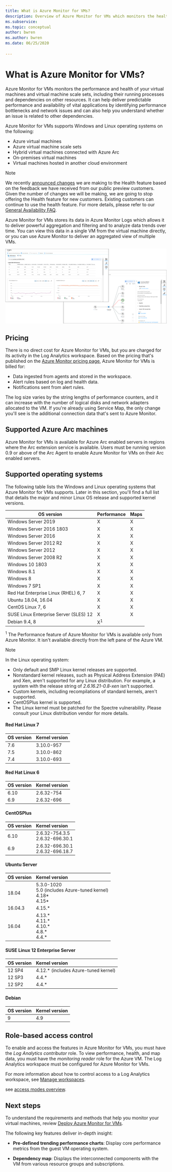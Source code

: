 ```yaml
---
title: What is Azure Monitor for VMs?
description: Overview of Azure Monitor for VMs which monitors the health and performance of the Azure VMs in addition to automatically discovering and mapping application components and their dependencies. 
ms.subservice: 
ms.topic: conceptual
author: bwren
ms.author: bwren
ms.date: 06/25/2020

---
```


# What is Azure Monitor for VMs?

Azure Monitor for VMs monitors the performance and health of your virtual machines and virtual machine scale sets, including their running processes and dependencies on other resources. It can help deliver predictable performance and availability of vital applications by identifying performance bottlenecks and network issues and can also help you understand whether an issue is related to other dependencies.

Azure Monitor for VMs supports Windows and Linux operating systems on the following:

- Azure virtual machines
- Azure virtual machine scale sets
- Hybrid virtual machines connected with Azure Arc
- On-premises virtual machines
- Virtual machines hosted in another cloud environment
  


>[!NOTE]
>We recently [announced changes](https://azure.microsoft.com/updates/updates-to-azure-monitor-for-virtual-machines-preview-before-general-availability-release/
) we are making to the Health feature based on the feedback we have received from our public preview customers. Given the number of changes we will be making, we are going to stop offering the Health feature for new customers. Existing customers can continue to use the health feature. For more details, please refer to our [General Availability FAQ](vminsights-ga-release-faq.md).  


Azure Monitor for VMs stores its data in Azure Monitor Logs which allows it to deliver powerful aggregation and filtering and to analyze data trends over time. You can view this data in a single VM from the virtual machine directly, or you can use Azure Monitor to deliver an aggregated view of multiple VMs.

![Virtual machine insights perspective in the Azure portal](media/vminsights-overview/vminsights-azmon-directvm.png)


## Pricing
There is no direct cost for Azure Monitor for VMs, but you are charged for its activity in the Log Analytics workspace. Based on the pricing that's published on the [Azure Monitor pricing page](https://azure.microsoft.com/pricing/details/monitor/), Azure Monitor for VMs is billed for:

- Data ingested from agents and stored in the workspace.
- Alert rules based on log and health data.
- Notifications sent from alert rules.

The log size varies by the string lengths of performance counters, and it can increase with the number of logical disks and network adapters allocated to the VM. If you're already using Service Map, the only change you'll see is the additional connection data that's sent to Azure Monitor.​

## Supported Azure Arc machines
Azure Monitor for VMs is available for Azure Arc enabled servers in regions where the Arc extension service is available. Users must be running version 0.9 or above of the Arc Agent to enable Azure Monitor for VMs on their Arc enabled servers.

## Supported operating systems

The following table lists the Windows and Linux operating systems that Azure Monitor for VMs supports. Later in this section, you'll find a full list that details the major and minor Linux OS release and supported kernel versions.

|OS version |Performance |Maps |
|-----------|------------|-----|
|Windows Server 2019 | X | X |
|Windows Server 2016 1803 | X | X |
|Windows Server 2016 | X | X |
|Windows Server 2012 R2 | X | X |
|Windows Server 2012 | X | X |
|Windows Server 2008 R2 | X | X|
|Windows 10 1803 | X | X |
|Windows 8.1 | X | X |
|Windows 8 | X | X |
|Windows 7 SP1 | X | X |
|Red Hat Enterprise Linux (RHEL) 6, 7| X | X| 
|Ubuntu 18.04, 16.04 | X | X |
|CentOS Linux 7, 6 | X | X |
|SUSE Linux Enterprise Server (SLES) 12 | X | X |
|Debian 9.4, 8 | X<sup>1</sup> | |

<sup>1</sup> The Performance feature of Azure Monitor for VMs is available only from Azure Monitor. It isn't available directly from the left pane of the Azure VM.

>[!NOTE]
>In the Linux operating system:
> - Only default and SMP Linux kernel releases are supported.
> - Nonstandard kernel releases, such as Physical Address Extension (PAE) and Xen, aren't supported for any Linux distribution. For example, a system with the release string of *2.6.16.21-0.8-xen* isn't supported.
> - Custom kernels, including recompilations of standard kernels, aren't supported.
> - CentOSPlus kernel is supported.
> - The Linux kernel must be patched for the Spectre vulnerability. Please consult your Linux distribution vendor for more details.

#### Red Hat Linux 7

| OS version | Kernel version |
|:--|:--|
| 7.6 | 3.10.0-957 |
| 7.5 | 3.10.0-862 |
| 7.4 | 3.10.0-693 |

#### Red Hat Linux 6

| OS version | Kernel version |
|:--|:--|
| 6.10 | 2.6.32-754 |
| 6.9 | 2.6.32-696 |

#### CentOSPlus

| OS version | Kernel version |
|:--|:--|
| 6.10 | 2.6.32-754.3.5<br>2.6.32-696.30.1 |
| 6.9 | 2.6.32-696.30.1<br>2.6.32-696.18.7 |

#### Ubuntu Server

| OS version | Kernel version |
|:--|:--|
| 18.04 | 5.3.0-1020<br>5.0 (includes Azure-tuned kernel)<br>4.18*<br>4.15* |
| 16.04.3 | 4.15.* |
| 16.04 | 4.13.\*<br>4.11.\*<br>4.10.\*<br>4.8.\*<br>4.4.\* |

#### SUSE Linux 12 Enterprise Server

| OS version | Kernel version |
|:--|:--|
|12 SP4 | 4.12.* (includes Azure-tuned kernel) |
|12 SP3 | 4.4.* |
|12 SP2 | 4.4.* |

#### Debian 

| OS version | Kernel version |
|:--|:--|
| 9 | 4.9 | 


## Role-based access control

To enable and access the features in Azure Monitor for VMs, you must have the *Log Analytics contributor* role. To view performance, health, and map data, you must have the *monitoring reader* role for the Azure VM. The Log Analytics workspace must be configured for Azure Monitor for VMs.

For more information about how to control access to a Log Analytics workspace, see [Manage workspaces](../../azure-monitor/platform/manage-access.md).



 see [access modes overview](../platform/design-logs-deployment.md#access-mode).


## Next steps

To understand the requirements and methods that help you monitor your virtual machines, review [Deploy Azure Monitor for VMs](vminsights-enable-overview.md).




The following key features deliver in-depth insight:

- **Pre-defined trending performance charts**: Display core performance metrics from the guest VM operating system.

- **Dependency map**: Displays the interconnected components with the VM from various resource groups and subscriptions.  
